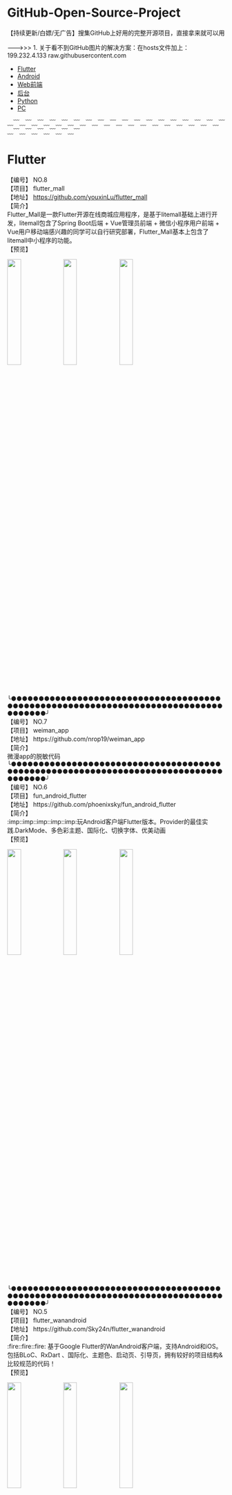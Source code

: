 # GitHub-Open-Source-Project
【持续更新/白嫖/无广告】搜集GitHub上好用的完整开源项目，直接拿来就可以用

--->>> 1. 关于看不到GitHub图片的解决方案：在hosts文件加上：199.232.4.133 raw.githubusercontent.com 

- [Flutter](#Flutter)  
- [Android](#Android)  
- [Web前端](#Web前端)  
- [后台](#后台)  
- [Python](#Python)  
- [PC](#PC)

﹏﹋﹏﹋﹏﹋﹏﹋﹏﹋﹏﹋﹏﹋﹏﹋﹏﹋﹏﹋﹏﹋﹏﹋﹏﹋﹏﹋﹏﹋﹏﹋﹏﹋﹏﹋﹏﹋﹏﹋﹏﹋﹏﹋﹏﹋﹏﹋
# Flutter<br>
【编号】 NO.8<br>
【项目】 flutter_mall<br>
【地址】 https://github.com/youxinLu/flutter_mall<br>
【简介】<br>
Flutter_Mall是一款Flutter开源在线商城应用程序，是基于litemall基础上进行开发，litemall包含了Spring Boot后端 + Vue管理员前端 + 微信小程序用户前端 + Vue用户移动端感兴趣的同学可以自行研究部署，Flutter_Mall基本上包含了litemall中小程序的功能。
<br>
【预览】<br>
<p align="left">
<img src="https://github.com/youxinLu/mall/raw/master/screenshots/Screenshot_20190924_100618_com.example.mall.jpg" width="25%"/>
<img src="https://github.com/youxinLu/mall/raw/master/screenshots/Screenshot_20190924_101103_com.example.mall.jpg" width="25%"/>
<img src="https://github.com/youxinLu/mall/raw/master/screenshots/Screenshot_20190903_092324_com.example.mall.jpg" width="25%"/>
</p><br>
╰●●●●●●●●●●●●●●●●●●●●●●●●●●●●●●●●●●●●●●●●●●●●●●●●●●●●●●●●●●●●●●●●●●●●●●●●●●●●●●●●●●●●╯<br>
【编号】 NO.7<br>
【项目】 weiman_app<br>
【地址】 https://github.com/nrop19/weiman_app<br>
【简介】<br>
微漫app的脱敏代码
<br>
╰●●●●●●●●●●●●●●●●●●●●●●●●●●●●●●●●●●●●●●●●●●●●●●●●●●●●●●●●●●●●●●●●●●●●●●●●●●●●●●●●●●●●╯<br>
【编号】 NO.6<br>
【项目】 fun_android_flutter<br>
【地址】 https://github.com/phoenixsky/fun_android_flutter<br>
【简介】<br>
:imp::imp::imp::imp::imp:玩Android客户端Flutter版本。Provider的最佳实践.DarkMode、多色彩主题、国际化、切换字体、优美动画
<br>
【预览】<br>
<p align="left">
<img src="https://camo.githubusercontent.com/28d5e75a6efa6393260a31e61cf9392fad9ac7a1/68747470733a2f2f757365722d676f6c642d63646e2e786974752e696f2f323031392f392f31382f313664343363656261383166356439373f773d33373526683d38313026663d67696626733d31353130313739" width="25%"/>
<img src="https://camo.githubusercontent.com/845e004db6b8b32a02a24271aec3ab135922a9f3/68747470733a2f2f757365722d676f6c642d63646e2e786974752e696f2f323031392f392f31382f313664343363656261383061306430303f773d32353026683d35343026663d67696626733d34383339343236" width="25%"/>
<img src="https://camo.githubusercontent.com/b912da1b4ef9b99bf9346754babd90fb059c78c3/68747470733a2f2f757365722d676f6c642d63646e2e786974752e696f2f323031392f392f31382f313664343363656261386132613638323f773d32353026683d35343026663d67696626733d32393930323032" width="25%"/>
</p><br>
╰●●●●●●●●●●●●●●●●●●●●●●●●●●●●●●●●●●●●●●●●●●●●●●●●●●●●●●●●●●●●●●●●●●●●●●●●●●●●●●●●●●●●╯<br>
【编号】 NO.5<br>
【项目】 flutter_wanandroid<br>
【地址】 https://github.com/Sky24n/flutter_wanandroid<br>
【简介】<br>
:fire::fire::fire: 基于Google Flutter的WanAndroid客户端，支持Android和iOS。包括BLoC、RxDart 、国际化、主题色、启动页、引导页，拥有较好的项目结构&比较规范的代码！
<br>
【预览】<br>
<p align="left">
<img src="https://camo.githubusercontent.com/82760f591d0d8805424147829bc5dab16b5b169c/68747470733a2f2f67697465652e636f6d2f75706c6f6164732f696d616765732f323031392f303530362f3030343930335f30383337633136395f3530363836342e676966" width="25%"/>
<img src="https://raw.githubusercontent.com/Sky24n/LDocuments/master/AppImgs/flutter_wanandroid/splash.gif" width="25%"/>
<img src="https://raw.githubusercontent.com/Sky24n/LDocuments/master/AppImgs/flutter_wanandroid/slide_back.gif" width="25%"/>
</p><br>
╰●●●●●●●●●●●●●●●●●●●●●●●●●●●●●●●●●●●●●●●●●●●●●●●●●●●●●●●●●●●●●●●●●●●●●●●●●●●●●●●●●●●●╯<br>
【编号】 NO.4<br>
【项目】 GankFlutter<br>
【地址】 https://github.com/ZQ330093887/GankFlutter<br>
【简介】<br>
干货集中营 客户端 flutter版
<br>
【预览】<br>
<p align="left">
<img src="https://camo.githubusercontent.com/c4a4e70fff631f2f1bd55c855ce96f11e1f81f26/68747470733a2f2f75706c6f61642d696d616765732e6a69616e7368752e696f2f75706c6f61645f696d616765732f333237383639322d366331666361376439623662353863302e706e673f696d6167654d6f6772322f6175746f2d6f7269656e742f7374726970253743696d61676556696577322f322f772f31323430" width="25%"/>
<img src="https://camo.githubusercontent.com/9048824c4361b6c0cbd2958362a8b9ee2a5d0b39/68747470733a2f2f75706c6f61642d696d616765732e6a69616e7368752e696f2f75706c6f61645f696d616765732f333237383639322d313439396538666630366365303838632e706e673f696d6167654d6f6772322f6175746f2d6f7269656e742f7374726970253743696d61676556696577322f322f772f31323430" width="25%"/>
<img src="https://camo.githubusercontent.com/b242242de0635b85e1f299f49c7a668a3007aeff/68747470733a2f2f75706c6f61642d696d616765732e6a69616e7368752e696f2f75706c6f61645f696d616765732f333237383639322d373563636234336430613165656334652e706e673f696d6167654d6f6772322f6175746f2d6f7269656e742f7374726970253743696d61676556696577322f322f772f31323430" width="25%"/>
</p><br>
╰●●●●●●●●●●●●●●●●●●●●●●●●●●●●●●●●●●●●●●●●●●●●●●●●●●●●●●●●●●●●●●●●●●●●●●●●●●●●●●●●●●●●╯<br>
【编号】 NO.3<br>
【项目】 ncov_2019<br>
【地址】 https://github.com/fluttercandies/ncov_2019<br>
【简介】<br>
为抗击新肺炎贡献一份技术力量-App研发
<br>
【预览】<br>
<p align="left">
<img src="https://github.com/fluttercandies/ncov_2019/raw/master/assets/git/home.png" width="25%"/>
<img src="https://github.com/fluttercandies/ncov_2019/raw/master/assets/git/rumor1.png" width="25%"/>
<img src="https://github.com/fluttercandies/ncov_2019/raw/master/assets/git/rumor2.png" width="25%"/>
</p><br>
╰●●●●●●●●●●●●●●●●●●●●●●●●●●●●●●●●●●●●●●●●●●●●●●●●●●●●●●●●●●●●●●●●●●●●●●●●●●●●●●●●●●●●╯<br>
【编号】 NO.2<br>
【项目】 WanAndroid_Flutter<br>
【地址】 https://github.com/sw950729/WanAndroid_Flutter<br>
【简介】<br>
WanAndroid Flutter客户端
<br>
【预览】<br>
<p align="left">
<img src="https://github.com/sw950729/WanAndroid_Flutter/raw/master/shareImg/01.jpg" width="25%"/>
<img src="https://github.com/sw950729/WanAndroid_Flutter/raw/master/shareImg/04.jpg" width="25%"/>
<img src="https://github.com/sw950729/WanAndroid_Flutter/raw/master/shareImg/05.jpg" width="25%"/>
</p><br>
╰●●●●●●●●●●●●●●●●●●●●●●●●●●●●●●●●●●●●●●●●●●●●●●●●●●●●●●●●●●●●●●●●●●●●●●●●●●●●●●●●●●●●╯<br>
【编号】 NO.1<br>
【项目】 flutter_wanandroid<br>
【地址】 https://github.com/maoqitian/flutter_wanandroid<br>
【简介】<br>
:pizza:让你随时随地都能愉快学习、进阶Android技术的跨平台WanAndroid客户端。Android、ios完美运行，主题切换，统一数据加载封装，功能丰富完整、适合日常学习和使用。
<br>
【预览】<br>
<p align="left">
<img src="https://github.com/maoqitian/flutter_wanandroid/raw/master/preview/showapp1.gif" width="25%"/>
</p><br>
╰●●●●●●●●●●●●●●●●●●●●●●●●●●●●●●●●●●●●●●●●●●●●●●●●●●●●●●●●●●●●●●●●●●●●●●●●●●●●●●●●●●●●╯<br>

# Android<br>
【编号】 NO.24<br>
【项目】 BookReader<br>
【地址】 https://github.com/smuyyh/BookReader<br>
【简介】<br>
:closed_book: "任阅" 网络小说阅读器，3D翻页效果、txt/pdf/epub书籍阅读、Wifi传书~
<br>
【预览】<br>
<p align="left">
<img src="https://github.com/JustWayward/BookReader/raw/master/screenshot/home_zhuishu.png?raw=true" width="25%"/>
<img src="https://github.com/JustWayward/BookReader/raw/master/screenshot/read_page_9.png?raw=true" width="25%"/>
<img src="https://github.com/JustWayward/BookReader/raw/master/screenshot/book_detail.png?raw=true" width="25%"/>
</p><br>
╰●●●●●●●●●●●●●●●●●●●●●●●●●●●●●●●●●●●●●●●●●●●●●●●●●●●●●●●●●●●●●●●●●●●●●●●●●●●●●●●●●●●●╯<br>
【编号】 NO.23<br>
【项目】 reader-android<br>
【地址】 https://github.com/yuenov/reader-android<br>
【简介】<br>
阅小说Android客户端源码
<br>
【预览】<br>
<p align="left">
<img src="https://github.com/yuenov/reader-android/raw/master/resource/1.png" width="25%"/>
<img src="https://github.com/yuenov/reader-android/raw/master/resource/2.png" width="25%"/>
<img src="https://github.com/yuenov/reader-android/raw/master/resource/3.png" width="25%"/>
</p><br>
╰●●●●●●●●●●●●●●●●●●●●●●●●●●●●●●●●●●●●●●●●●●●●●●●●●●●●●●●●●●●●●●●●●●●●●●●●●●●●●●●●●●●●╯<br>
【编号】 NO.22<br>
【项目】 ExoPlayer<br>
【地址】 https://github.com/google/ExoPlayer<br>
【简介】<br>
ExoPlayer is an application level media player for Android. It provides an alternative to Android’s MediaPlayer API for playing audio and video both locally and over the Internet. ExoPlayer supports features not currently supported by Android’s MediaPlayer API, including DASH and SmoothStreaming adaptive playbacks. Unlike the MediaPlayer API, ExoPlayer is easy to customize and extend, and can be updated through Play Store application updates.
<br>
╰●●●●●●●●●●●●●●●●●●●●●●●●●●●●●●●●●●●●●●●●●●●●●●●●●●●●●●●●●●●●●●●●●●●●●●●●●●●●●●●●●●●●╯<br>
【编号】 NO.21<br>
【项目】 Now<br>
【地址】 https://github.com/XunMengWinter/Now<br>
【简介】<br>
Jsoup + MaterialViewPager + RxJava2 + Retrofit + Lifecycle + Realm + Fresco + Retrolambda example 一款Android图文精选app，通过抓取网页获得图文列表。目前包含猫弄（MONO）早午茶、站酷（Zcool）精选、国家地理（National Geographic）每日一图、知乎日报、豆瓣一刻（Moment）。
<br>
【预览】<br>
<p align="left">
<img src="https://raw.githubusercontent.com/XunMengWinter/source/master/gif/NowView.gif" width="25%"/>
</p><br>
╰●●●●●●●●●●●●●●●●●●●●●●●●●●●●●●●●●●●●●●●●●●●●●●●●●●●●●●●●●●●●●●●●●●●●●●●●●●●●●●●●●●●●╯<br>
【编号】 NO.20<br>
【项目】 CoroutinesWanAndroid<br>
【地址】 https://github.com/kukyxs/CoroutinesWanAndroid<br>
【简介】<br>
超完整的「玩 Android」客户端，项目采用 MVVM, Android Jetpack, Retrofit, Kotlin 协程, Koin 编写
<br>
【预览】<br>
<p align="left">
<img src="https://github.com/kukyxs/CoroutinesWanAndroid/raw/master/snapshots/%E5%85%A5%E5%8F%A3%E9%A1%B5.png" width="25%"/>
<img src="https://github.com/kukyxs/CoroutinesWanAndroid/raw/master/snapshots/%E9%A6%96%E9%A1%B5-%E6%9C%80%E6%96%B0%E5%8D%9A%E6%96%87.png" width="25%"/>
<img src="https://github.com/kukyxs/CoroutinesWanAndroid/raw/master/snapshots/%E9%A6%96%E9%A1%B5-%E9%A1%B9%E7%9B%AE%E5%88%86%E7%B1%BB.png" width="25%"/>
</p><br>
╰●●●●●●●●●●●●●●●●●●●●●●●●●●●●●●●●●●●●●●●●●●●●●●●●●●●●●●●●●●●●●●●●●●●●●●●●●●●●●●●●●●●●╯<br>
【编号】 NO.19<br>
【项目】 ReadDaily<br>
【地址】 https://github.com/whiplashz/ReadDaily<br>
【简介】<br>
MVP+Retrofit+RxJava+Jsoup+Glide Reading Android App
<br>
【预览】<br>
<p align="left">
<img src="https://github.com/rockzhai/ReadDaily/raw/master/screenshot/main_new.png" width="25%"/>
<img src="https://github.com/rockzhai/ReadDaily/raw/master/screenshot/daily.jpg" width="25%"/>
<img src="https://github.com/rockzhai/ReadDaily/raw/master/screenshot/meizhi.jpg" width="25%"/>
</p><br>
╰●●●●●●●●●●●●●●●●●●●●●●●●●●●●●●●●●●●●●●●●●●●●●●●●●●●●●●●●●●●●●●●●●●●●●●●●●●●●●●●●●●●●╯<br>
【编号】 NO.18<br>
【项目】 MicroReader<br>
【地址】 https://github.com/YiuChoi/MicroReader<br>
【简介】<br>
一个小而美的阅读客户端
<br>
【预览】<br>
<p align="left">
<img src="https://github.com/YiuChoi/MicroReader/raw/master/screenshot/Screenshot_20160503-085830.png" width="25%"/>
<img src="https://github.com/YiuChoi/MicroReader/raw/master/screenshot/Screenshot_20160503-085853.png" width="25%"/>
<img src="https://github.com/YiuChoi/MicroReader/raw/master/screenshot/Screenshot_20160503-085902.png" width="25%"/>
</p><br>
╰●●●●●●●●●●●●●●●●●●●●●●●●●●●●●●●●●●●●●●●●●●●●●●●●●●●●●●●●●●●●●●●●●●●●●●●●●●●●●●●●●●●●╯<br>
【编号】 NO.17<br>
【项目】 ElegantEyepetizer<br>
【地址】 https://github.com/wanglg/ElegantEyepetizer<br>
【简介】<br>
仿开眼,仿头条，仿抖音，还有谁...
<br>
【预览】<br>
<p align="left">
<img src="https://github.com/wanglg/resource/raw/master/5BCE4EBBB2F6FD3A1F41263A5AA3B511.jpg" width="25%"/>
<img src="https://github.com/wanglg/resource/raw/master/15DDF18C59BB4404BC2ABA5574ABD17C.jpg" width="25%"/>
<img src="https://github.com/wanglg/resource/raw/master/878C6697157DE47FD69B04995B4AAB30.jpg" width="25%"/>
</p><br>
╰●●●●●●●●●●●●●●●●●●●●●●●●●●●●●●●●●●●●●●●●●●●●●●●●●●●●●●●●●●●●●●●●●●●●●●●●●●●●●●●●●●●●╯<br>
【编号】 NO.16<br>
【项目】 MovieApp<br>
【地址】 https://github.com/StevenYan88/MovieApp<br>
【简介】<br>
电影资讯App是一个纯练手项目，使用Kotlin语言开发。
<br>
【预览】<br>
<p align="left">
<img src="https://camo.githubusercontent.com/b0d46169b0b39bfab826165f31713c99eec13051/68747470733a2f2f75706c6f61642d696d616765732e6a69616e7368752e696f2f75706c6f61645f696d616765732f313437323435332d633432313265616135356639616664612e6a70673f696d6167654d6f6772322f6175746f2d6f7269656e742f7374726970253743696d61676556696577322f322f772f31323430" width="25%"/>
<img src="https://camo.githubusercontent.com/a2763637786b761d72dd5bb77209c0891ccb7cee/68747470733a2f2f75706c6f61642d696d616765732e6a69616e7368752e696f2f75706c6f61645f696d616765732f313437323435332d316163346231613461646363616662312e6a70673f696d6167654d6f6772322f6175746f2d6f7269656e742f7374726970253743696d61676556696577322f322f772f31323430" width="25%"/>
<img src="https://camo.githubusercontent.com/e7785e728014c54837a28c2b022b427266cd16df/68747470733a2f2f75706c6f61642d696d616765732e6a69616e7368752e696f2f75706c6f61645f696d616765732f313437323435332d373665356665383236336564326664352e6a70673f696d6167654d6f6772322f6175746f2d6f7269656e742f7374726970253743696d61676556696577322f322f772f31323430" width="25%"/>
</p><br>
╰●●●●●●●●●●●●●●●●●●●●●●●●●●●●●●●●●●●●●●●●●●●●●●●●●●●●●●●●●●●●●●●●●●●●●●●●●●●●●●●●●●●●╯<br>
【编号】 NO.5<br>
【项目】 KotlinWanAndroid<br>
【地址】 https://github.com/ITGungnir/KotlinWanAndroid<br>
【简介】<br>
Kotlin+模块化+响应式+MVVM 实现的风格简约、代码优雅的WanAndroid客户端
<br>
【预览】<br>
<p align="left">
<img src="https://github.com/ITGungnir/KotlinWanAndroid/raw/master/images/screen_shot_01.png" width="25%"/>
<img src="https://github.com/ITGungnir/KotlinWanAndroid/raw/master/images/screen_shot_02.png" width="25%"/>
<img src="https://github.com/ITGungnir/KotlinWanAndroid/raw/master/images/screen_shot_03.png" width="25%"/>
</p><br>
╰●●●●●●●●●●●●●●●●●●●●●●●●●●●●●●●●●●●●●●●●●●●●●●●●●●●●●●●●●●●●●●●●●●●●●●●●●●●●●●●●●●●●╯<br>
【编号】 NO.14<br>
【项目】 PaoNet<br>
【地址】 https://github.com/ditclear/PaoNet<br>
【简介】<br>
【MVVM+RxJava2+AspectJ】泡网第三方客户端，网站主页：http://www.jcodecraeer.com/index.php
<br>
【预览】<br>
<p align="left">
<img src="https://github.com/ditclear/PaoNet/raw/master/screenshot/home.png" width="25%"/>
</p><br>
╰●●●●●●●●●●●●●●●●●●●●●●●●●●●●●●●●●●●●●●●●●●●●●●●●●●●●●●●●●●●●●●●●●●●●●●●●●●●●●●●●●●●●╯<br>
【编号】 NO.13<br>
【项目】 WanAndroid<br>
【地址】 https://github.com/jenly1314/WanAndroid<br>
【简介】<br>
:surfer: 基于Architecture Components dependencies （Lifecycles，LiveData，ViewModel，Room）构建的WanAndroid开源项目。
<br>
【预览】<br>
<p align="left">
<img src="https://github.com/jenly1314/WanAndroid/raw/master/GIF.gif" width="25%"/>
</p><br>
╰●●●●●●●●●●●●●●●●●●●●●●●●●●●●●●●●●●●●●●●●●●●●●●●●●●●●●●●●●●●●●●●●●●●●●●●●●●●●●●●●●●●●╯<br>
【编号】 NO.12<br>
【项目】 Tucao<br>
【地址】 https://github.com/blackbbc/Tucao<br>
【简介】<br>
http://www.tucao.tv/ 吐槽第三方Android客户端
<br>
【预览】<br>
<p align="left">
<img src="https://github.com/blackbbc/Tucao/raw/master/art/1.gif" width="25%"/>
<img src="https://github.com/blackbbc/Tucao/raw/master/art/2.gif" width="25%"/>
<img src="https://github.com/blackbbc/Tucao/raw/master/art/4.gif" width="25%"/>
</p><br>
╰●●●●●●●●●●●●●●●●●●●●●●●●●●●●●●●●●●●●●●●●●●●●●●●●●●●●●●●●●●●●●●●●●●●●●●●●●●●●●●●●●●●●╯<br>
【编号】 NO.11<br>
【项目】 awaker<br>
【地址】 https://github.com/nahzur-h/awaker<br>
【简介】<br>
article app for android
<br>
【预览】<br>
<p align="left">
<img src="https://github.com/nahzur-h/awaker/raw/master/gif/image01.png" width="25%"/>
<img src="https://github.com/nahzur-h/awaker/raw/master/gif/image02.png" width="25%"/>
<img src="https://github.com/nahzur-h/awaker/raw/master/gif/image03.png" width="25%"/>
</p><br>
╰●●●●●●●●●●●●●●●●●●●●●●●●●●●●●●●●●●●●●●●●●●●●●●●●●●●●●●●●●●●●●●●●●●●●●●●●●●●●●●●●●●●●╯<br>
【编号】 NO.10<br>
【项目】 OpenHub<br>
【地址】 https://github.com/ThirtyDegreesRay/OpenHub<br>
【简介】<br>
An open source GitHub Android client app, faster and concise.
<br>
【预览】<br>
<p align="left">
<img src="https://raw.githubusercontent.com/ThirtyDegreesRay/OpenHub/master/art/news.png?raw=true" width="25%"/>
<img src="https://raw.githubusercontent.com/ThirtyDegreesRay/OpenHub/master/art/drawer.png?raw=true" width="25%"/>
<img src="https://raw.githubusercontent.com/ThirtyDegreesRay/OpenHub/master/art/profile.png?raw=true" width="25%"/>
</p><br>
╰●●●●●●●●●●●●●●●●●●●●●●●●●●●●●●●●●●●●●●●●●●●●●●●●●●●●●●●●●●●●●●●●●●●●●●●●●●●●●●●●●●●●╯<br>
【编号】 NO.9<br>
【项目】 iMusic<br>
【地址】 https://github.com/Yuye584312311/iMusic<br>
【简介】<br>
一个集视频播放器、音乐播放器封装库于一身的iMusic工程
<br>
【预览】<br>
<p align="left">
<img src="https://camo.githubusercontent.com/a3b9e3ba5384d12894d16046692300fde0b0a6a8/687474703a2f2f6874795f797579652e67697465652e696f2f6f70656e66696c652f696d757369632f73637265656e73686f742f4d757369632e676966" width="25%"/>
<img src="https://camo.githubusercontent.com/cbe6d02be71afcfcd9184bb2233c0f3683b11519/687474703a2f2f6874795f797579652e67697465652e696f2f6f70656e66696c652f696d757369632f73637265656e73686f742f566964656f2e676966" width="25%"/>
</p><br>
╰●●●●●●●●●●●●●●●●●●●●●●●●●●●●●●●●●●●●●●●●●●●●●●●●●●●●●●●●●●●●●●●●●●●●●●●●●●●●●●●●●●●●╯<br>
【编号】 NO.8<br>
【项目】 WanAndroid<br>
【地址】 https://github.com/iceCola7/WanAndroid<br>
【简介】<br>
:fire:项目采用 Kotlin 语言，基于 MVP + RxJava + Retrofit + Glide + EventBus 等架构设计，努力打造一款优秀的 [玩Android] 客户端
<br>
【预览】<br>
<p align="left">
<img src="https://github.com/iceCola7/WanAndroid/raw/master/art/05.jpg" width="25%"/>
<img src="https://github.com/iceCola7/WanAndroid/raw/master/art/06.jpg" width="25%"/>
<img src="https://github.com/iceCola7/WanAndroid/raw/master/art/17.jpg" width="25%"/>
</p><br>
╰●●●●●●●●●●●●●●●●●●●●●●●●●●●●●●●●●●●●●●●●●●●●●●●●●●●●●●●●●●●●●●●●●●●●●●●●●●●●●●●●●●●●╯<br>
【编号】 NO.7<br>
【项目】 VettelGank<br>
【地址】 https://github.com/V1sk/VettelGank<br>
【简介】<br>
Vettel's Gank是基于gank.io开放Api实现的一款非官方干货集中营客户端。
<br>
【预览】<br>
<p align="left">
<img src="https://raw.githubusercontent.com/V1sk/VettelGank/master/screenshot/vettel_gank.jpg" width="25%"/>
</p><br>
╰●●●●●●●●●●●●●●●●●●●●●●●●●●●●●●●●●●●●●●●●●●●●●●●●●●●●●●●●●●●●●●●●●●●●●●●●●●●●●●●●●●●●╯<br>
【编号】 NO.6<br>
【项目】 GSYGithubAppKotlin<br>
【地址】 https://github.com/CarGuo/GSYGithubAppKotlin<br>
【简介】<br>
超完整的Android Kotlin 项目，功能丰富，适合学习和日常使用。GSYGithubApp系列的优势：目前已经拥有Flutter、Weex、ReactNative、Kotlin四个版本。 功能齐全，项目框架内技术涉及面广，完成度高。开源Github客户端App，更好的体验，更丰富的功能，旨在更好的日常管理和维护个人Github，提供更好更方便的驾车体验Σ(￣。￣ﾉ)ﾉ。
<br>
【预览】<br>
<p align="left">
<img src="https://camo.githubusercontent.com/19de95a4c5ff9931b2131c297c4a2c46daf79dea/687474703a2f2f696d672e63646e2e67756f73687579752e636e2f73686f77617070312e6a7067" width="25%"/>
<img src="https://camo.githubusercontent.com/429cabe25bac6ff889b4c3d26b46149e9baa528c/687474703a2f2f696d672e63646e2e67756f73687579752e636e2f73686f77617070322e6a7067" width="25%"/>
<img src="https://camo.githubusercontent.com/a28f1fd23c4e6f442299f3afd8dad693b34db733/687474703a2f2f696d672e63646e2e67756f73687579752e636e2f73686f77617070332e6a7067" width="25%"/>
</p><br>
╰●●●●●●●●●●●●●●●●●●●●●●●●●●●●●●●●●●●●●●●●●●●●●●●●●●●●●●●●●●●●●●●●●●●●●●●●●●●●●●●●●●●●╯<br>
【编号】 NO.5<br>
【项目】 Awesome-WanAndroid<br>
【地址】 https://github.com/JsonChao/Awesome-WanAndroid<br>
【简介】<br>
:zap:致力于打造一款极致体验的 http://www.wanandroid.com/ 客户端，知识和美是可以并存的哦QAQn(*≧▽≦*)n
<br>
【预览】<br>
<p align="left">
<img src="https://raw.githubusercontent.com/JsonChao/Awesome-WanAndroid/master/screenshots/GIF2.gif" width="25%"/>
<img src="https://raw.githubusercontent.com/JsonChao/Awesome-WanAndroid/master/screenshots/GIF6.gif" width="25%"/>
<img src="https://raw.githubusercontent.com/JsonChao/Awesome-WanAndroid/master/screenshots/GIF4.gif" width="25%"/>
</p><br>
╰●●●●●●●●●●●●●●●●●●●●●●●●●●●●●●●●●●●●●●●●●●●●●●●●●●●●●●●●●●●●●●●●●●●●●●●●●●●●●●●●●●●●╯<br>
【编号】 NO.4<br>
【项目】 KotlinAndroid<br>
【地址】 https://github.com/guofudong/KotlinAndroid<br>
【简介】<br>
组件化 + MVP + Retrofit + RxKotlin + Dagger2实现的一款用Kotlin语言编写的多媒体类应用。
<br>
【预览】<br>
<p align="left">
<img src="https://github.com/guofudong/KotlinAndroid/raw/master/screenshot/home.png" width="25%"/>
<img src="https://github.com/guofudong/KotlinAndroid/raw/master/screenshot/music1.png" width="25%"/>
<img src="https://github.com/guofudong/KotlinAndroid/raw/master/screenshot/play01.png" width="25%"/>
</p><br>
╰●●●●●●●●●●●●●●●●●●●●●●●●●●●●●●●●●●●●●●●●●●●●●●●●●●●●●●●●●●●●●●●●●●●●●●●●●●●●●●●●●●●●╯<br>
【编号】 NO.3<br>
【项目】 News<br>
【地址】 https://github.com/AkshayChordiya/News<br>
【简介】<br>
A sample News news:paper_roll: app built using Modern Android Development [Architecture Components, Coroutines, Retrofit, Room, Kotlin, Dagger]
<br>
【预览】<br>
<p align="left">
<img src="https://raw.githubusercontent.com/AkshayChordiya/News/master/art/screen.png" width="25%"/>
</p><br>
╰●●●●●●●●●●●●●●●●●●●●●●●●●●●●●●●●●●●●●●●●●●●●●●●●●●●●●●●●●●●●●●●●●●●●●●●●●●●●●●●●●●●●╯<br>
【编号】 NO.2<br>
【项目】 ComicMTC_v2<br>
【地址】 https://github.com/laishujie/ComicMTC_v2<br>
【简介】<br>
:point_right:开源漫画:book:项目，部分界面仿有妖气，Kotlin+MVVM+LiveData+协程+Retrofit。一起加油努力:muscle::muscle:
<br>
【预览】<br>
<p align="left">
<img src="https://gitee.com/LaiShuJie/APK/raw/master/home.jpg" width="25%"/>
<img src="https://gitee.com/LaiShuJie/APK/raw/master/detail.jpg" width="25%"/>
<img src="https://gitee.com/LaiShuJie/APK/raw/master/preview.jpg" width="25%"/>
</p><br>
╰●●●●●●●●●●●●●●●●●●●●●●●●●●●●●●●●●●●●●●●●●●●●●●●●●●●●●●●●●●●●●●●●●●●●●●●●●●●●●●●●●●●●╯<br>
【编号】 NO.1<br>
【项目】 TouTiao<br>
【地址】 https://github.com/chaychan/TouTiao<br>
【简介】<br>
精仿今日头条<br>
【预览】<br>
<p align="left">
<img src="https://raw.githubusercontent.com/chaychan/TouTiaoPics/master/screenshot/home.jpg" width="25%"/>
<img src="https://raw.githubusercontent.com/chaychan/TouTiaoPics/master/screenshot/video.jpg" width="25%"/>
<img src="https://raw.githubusercontent.com/chaychan/TouTiaoPics/master/screenshot/micro.jpg" width="25%"/>
</p><br>
╰●●●●●●●●●●●●●●●●●●●●●●●●●●●●●●●●●●●●●●●●●●●●●●●●●●●●●●●●●●●●●●●●●●●●●●●●●●●●●●●●●●●●╯<br>

# Web前端<br>
【编号】 NO.2<br>
【项目】 MiniTodo<br>
【地址】 https://github.com/kangdp/MiniTodo<br>
【简介】<br>
一款非常简洁、易用的清单管理小程序，用于随手记录想法以及待办事项的管理。<br>
╰●●●●●●●●●●●●●●●●●●●●●●●●●●●●●●●●●●●●●●●●●●●●●●●●●●●●●●●●●●●●●●●●●●●●●●●●●●●●●●●●●●●●╯<br>
【编号】 NO.1<br>
【项目】 MKOnlineMusicPlayer<br>
【地址】 https://github.com/mengkunsoft/MKOnlineMusicPlayer<br>
【简介】<br>
:no_entry:（停止维护）多源的在线音乐播放器，基于 Meting<br>
【预览】<br>
<p align="left">
<img src="https://user-images.githubusercontent.com/16880885/30487091-f7b45980-9a64-11e7-9588-8b6b87ac6763.jpg" width="25%"/>
<img src="https://user-images.githubusercontent.com/16880885/30487141-1f8ad416-9a65-11e7-960c-a102c47a3d0e.jpg" width="25%"/>
<img src="https://user-images.githubusercontent.com/16880885/30487344-c93a0306-9a65-11e7-92f3-552072b1dbce.jpg" width="25%"/>
</p><br>
╰●●●●●●●●●●●●●●●●●●●●●●●●●●●●●●●●●●●●●●●●●●●●●●●●●●●●●●●●●●●●●●●●●●●●●●●●●●●●●●●●●●●●╯<br>

# 后台<br>
【编号】 NO.1<br>
【项目】 SpringBootBlog<br>
【地址】 https://github.com/caozongpeng/SpringBootBlog<br>
【简介】<br>
一个基于SpringBoot开发的个人博客。集成了：博客前台，后台管理。<br>
【预览】<br>
<p align="left">
<img src="https://github.com/caozongpeng/github-static/raw/master/springBootBlog/index.png" width="25%"/>
<img src="https://github.com/caozongpeng/github-static/raw/master/springBootBlog/archives.png" width="25%"/>
<img src="https://github.com/caozongpeng/github-static/raw/master/springBootBlog/detail.png" width="25%"/>
</p><br>
╰●●●●●●●●●●●●●●●●●●●●●●●●●●●●●●●●●●●●●●●●●●●●●●●●●●●●●●●●●●●●●●●●●●●●●●●●●●●●●●●●●●●●╯<br>

# Python<br>
【编号】 NO.1<br>
【项目】 Douyin-Bot<br>
【地址】 https://github.com/wangshub/Douyin-Bot<br>
【简介】<br>
:heart_eyes: Python 抖音机器人，论如何在抖音上找到漂亮小姐姐？<br>
【预览】<br>
<p align="left">
<img src="https://github.com/wangshub/Douyin-Bot/raw/master/screenshot/demo.gif" width="25%"/>
<img src="https://github.com/wangshub/Douyin-Bot/raw/master/screenshot/auto_reply.gif" width="25%"/>
<img src="https://user-images.githubusercontent.com/16880885/30487344-c93a0306-9a65-11e7-92f3-552072b1dbce.jpg" width="25%"/>
</p><br>
╰●●●●●●●●●●●●●●●●●●●●●●●●●●●●●●●●●●●●●●●●●●●●●●●●●●●●●●●●●●●●●●●●●●●●●●●●●●●●●●●●●●●●╯<br>

# PC<br>
【编号】 NO.1<br>
【项目】 proxyee-down<br>
【地址】 https://github.com/proxyee-down-org/proxyee-down<br>
【简介】<br>
http下载工具，基于http代理，支持多连接分块下载<br>
【预览】<br>
<p align="left">
<img src="https://camo.githubusercontent.com/956fc884c84feafe715133171028bd64ce3138ad/68747470733a2f2f692e696d6775722e636f6d2f6455764e676d642e6a7067" width="25%"/>
</p><br>
╰●●●●●●●●●●●●●●●●●●●●●●●●●●●●●●●●●●●●●●●●●●●●●●●●●●●●●●●●●●●●●●●●●●●●●●●●●●●●●●●●●●●●╯<br>
